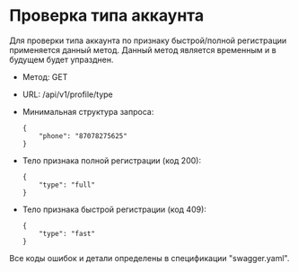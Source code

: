 # Проверка типа аккаунта

Для проверки типа аккаунта по признаку быстрой/полной регистрации применяется данный метод.
Данный метод является временным и в будущем будет упразднен.

  * Метод: GET
  * URL: /api/v1/profile/type
  * Минимальная структура запроса:
  
        {
            "phone": "87078275625"
        }
        
  * Тело признака полной регистрации (код 200):
    
        {
            "type": "full"
        }
        
  * Тело признака быстрой регистрации (код 409):
        
        {
            "type": "fast"
        }

  Все коды ошибок и детали определены в спецификации "swagger.yaml".
  